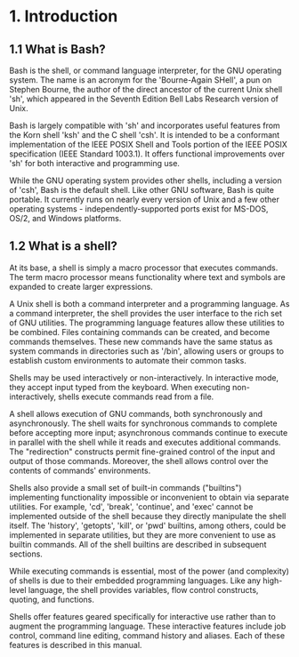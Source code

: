 # 1. Introduction

## 1.1 What is Bash?

Bash is the shell, or command language interpreter, for the GNU
operating system. The name is an acronym for the 'Bourne-Again SHell',
a pun on Stephen Bourne, the author of the direct ancestor of the
current Unix shell 'sh', which appeared in the Seventh Edition Bell Labs
Research version of Unix.

Bash is largely compatible with 'sh' and incorporates useful features
from the Korn shell 'ksh' and the C shell 'csh'. It is intended to be a
conformant implementation of the IEEE POSIX Shell and Tools portion of
the IEEE POSIX specification (IEEE Standard 1003.1). It offers
functional improvements over 'sh' for both interactive and programming
use.

While the GNU operating system provides other shells, including a
version of 'csh', Bash is the default shell. Like other GNU software,
Bash is quite portable. It currently runs on nearly every version of
Unix and a few other operating systems - independently-supported ports
exist for MS-DOS, OS/2, and Windows platforms.

## 1.2 What is a shell?

At its base, a shell is simply a macro processor that executes commands.
The term macro processor means functionality where text and symbols are
expanded to create larger expressions.

A Unix shell is both a command interpreter and a programming
language. As a command interpreter, the shell provides the user
interface to the rich set of GNU utilities. The programming language
features allow these utilities to be combined. Files containing
commands can be created, and become commands themselves. These new
commands have the same status as system commands in directories such as
'/bin', allowing users or groups to establish custom environments to
automate their common tasks.

Shells may be used interactively or non-interactively. In
interactive mode, they accept input typed from the keyboard. When
executing non-interactively, shells execute commands read from a file.

A shell allows execution of GNU commands, both synchronously and
asynchronously. The shell waits for synchronous commands to complete
before accepting more input; asynchronous commands continue to execute
in parallel with the shell while it reads and executes additional
commands. The "redirection" constructs permit fine-grained control of
the input and output of those commands. Moreover, the shell allows
control over the contents of commands' environments.

Shells also provide a small set of built-in commands ("builtins")
implementing functionality impossible or inconvenient to obtain via
separate utilities. For example, 'cd', 'break', 'continue', and 'exec'
cannot be implemented outside of the shell because they directly
manipulate the shell itself. The 'history', 'getopts', 'kill', or 'pwd'
builtins, among others, could be implemented in separate utilities, but
they are more convenient to use as builtin commands. All of the shell
builtins are described in subsequent sections.

While executing commands is essential, most of the power (and
complexity) of shells is due to their embedded programming languages.
Like any high-level language, the shell provides variables, flow control
constructs, quoting, and functions.

Shells offer features geared specifically for interactive use rather
than to augment the programming language. These interactive features
include job control, command line editing, command history and aliases.
Each of these features is described in this manual.
